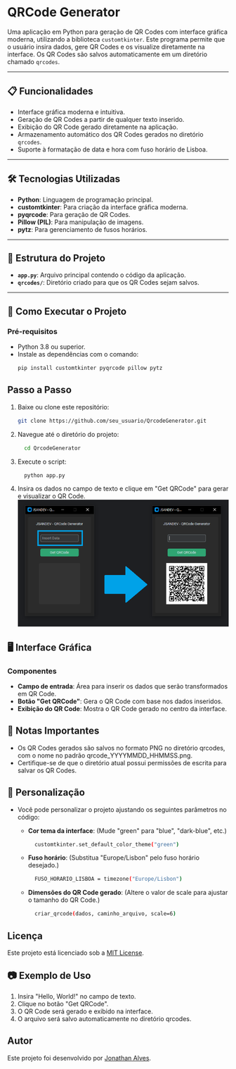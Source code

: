 # QRCode Generator

Uma aplicação em Python para geração de QR Codes com interface gráfica moderna, utilizando a biblioteca `customtkinter`. Este programa permite que o usuário insira dados, gere QR Codes e os visualize diretamente na interface. Os QR Codes são salvos automaticamente em um diretório chamado `qrcodes`.

---

## 📋 Funcionalidades

- Interface gráfica moderna e intuitiva.
- Geração de QR Codes a partir de qualquer texto inserido.
- Exibição do QR Code gerado diretamente na aplicação.
- Armazenamento automático dos QR Codes gerados no diretório `qrcodes`.
- Suporte à formatação de data e hora com fuso horário de Lisboa.

---

## 🛠️ Tecnologias Utilizadas

- **Python**: Linguagem de programação principal.
- **customtkinter**: Para criação da interface gráfica moderna.
- **pyqrcode**: Para geração de QR Codes.
- **Pillow (PIL)**: Para manipulação de imagens.
- **pytz**: Para gerenciamento de fusos horários.

---

## 📂 Estrutura do Projeto

- **`app.py`**: Arquivo principal contendo o código da aplicação.
- **`qrcodes/`**: Diretório criado para que os QR Codes sejam salvos.

---

## 🚀 Como Executar o Projeto

### Pré-requisitos

- Python 3.8 ou superior.
- Instale as dependências com o comando:
  ```bash
  pip install customtkinter pyqrcode pillow pytz
  ```

## Passo a Passo
1. Baixe ou clone este repositório:
    ```bash
    git clone https://github.com/seu_usuario/QrcodeGenerator.git
    ```

2. Navegue até o diretório do projeto:
    ```bash
      cd QrcodeGenerator
    ```
3. Execute o script:
    ```bash
      python app.py
    ```
4. Insira os dados no campo de texto e clique em "Get QRCode" para gerar e visualizar o QR Code.
![Exemplo](exemplo.png)


## 🖥️ Interface Gráfica
### Componentes
- **Campo de entrada**: Área para inserir os dados que serão transformados em QR Code.
- **Botão "Get QRCode"**: Gera o QR Code com base nos dados inseridos.
- **Exibição do QR Code**: Mostra o QR Code gerado no centro da interface.

## 📝 Notas Importantes
- Os QR Codes gerados são salvos no formato PNG no diretório qrcodes, com o nome no padrão qrcode_YYYYMMDD_HHMMSS.png.
- Certifique-se de que o diretório atual possui permissões de escrita para salvar os QR Codes.


## 📖 Personalização
- Você pode personalizar o projeto ajustando os seguintes parâmetros no código:

  - **Cor tema da interface**: (Mude "green" para "blue", "dark-blue", etc.)
    ```bash
      customtkinter.set_default_color_theme("green")
    ```    

  - **Fuso horário**: (Substitua "Europe/Lisbon" pelo fuso horário desejado.)
    ```bash
      FUSO_HORARIO_LISBOA = timezone("Europe/Lisbon")
    ```

  - **Dimensões do QR Code gerado**: (Altere o valor de scale para ajustar o tamanho do QR Code.)
    ```bash
      criar_qrcode(dados, caminho_arquivo, scale=6)
    ```


## Licença
Este projeto está licenciado sob a [MIT License](https://opensource.org/license/mit).

## 📷 Exemplo de Uso
1. Insira "Hello, World!" no campo de texto.
2. Clique no botão "Get QRCode".
3. O QR Code será gerado e exibido na interface.
4. O arquivo será salvo automaticamente no diretório qrcodes.


## Autor
Este projeto foi desenvolvido por [Jonathan Alves](https://www.linkedin.com/in/jonathan-s-alves/). 